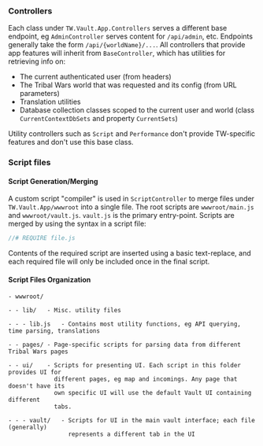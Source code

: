 ### Controllers
Each class under `TW.Vault.App.Controllers` serves a different base endpoint, eg `AdminController` serves content for `/api/admin`, etc. Endpoints generally take the form `/api/{worldName}/...`. All controllers that provide app features will inherit from `BaseController`, which has utilities for retrieving info on:
- The current authenticated user (from headers)
- The Tribal Wars world that was requested and its config (from URL parameters)
- Translation utilities
- Database collection classes scoped to the current user and world (class `CurrentContextDbSets` and property `CurrentSets`)

Utility controllers such as `Script` and `Performance` don't provide TW-specific features and don't use this base class.

### Script files
#### Script Generation/Merging
A custom script "compiler" is used in `ScriptController` to merge files under `TW.Vault.App/wwwroot` into a single file. The root scripts are `wwwroot/main.js` and `wwwroot/vault.js`. `vault.js` is the primary entry-point. Scripts are merged by using the syntax in a script file:

```js
//# REQUIRE file.js
```

Contents of the required script are inserted using a basic text-replace, and each required file will only be included once in the final script.

#### Script Files Organization
```
- wwwroot/

- - lib/   - Misc. utility files

- - - lib.js   - Contains most utility functions, eg API querying, time parsing, translations

- - pages/ - Page-specific scripts for parsing data from different Tribal Wars pages

- - ui/    - Scripts for presenting UI. Each script in this folder provides UI for
             different pages, eg map and incomings. Any page that doesn't have its
             own specific UI will use the default Vault UI containing different
             tabs.
             
- - - vault/   - Scripts for UI in the main vault interface; each file (generally)
                 represents a different tab in the UI
```